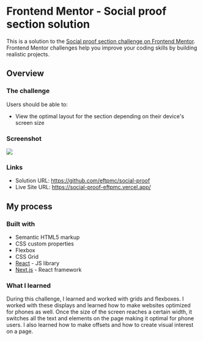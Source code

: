# Frontend Mentor - Social proof section solution

This is a solution to the [Social proof section challenge on Frontend Mentor](https://www.frontendmentor.io/challenges/social-proof-section-6e0qTv_bA). Frontend Mentor challenges help you improve your coding skills by building realistic projects. 

## Overview

### The challenge

Users should be able to:

- View the optimal layout for the section depending on their device's screen size

### Screenshot

![](./screenshot.jpg)

### Links

- Solution URL: https://github.com/eftpmc/social-proof
- Live Site URL: https://social-proof-eftpmc.vercel.app/

## My process

### Built with

- Semantic HTML5 markup
- CSS custom properties
- Flexbox
- CSS Grid
- [React](https://reactjs.org/) - JS library
- [Next.js](https://nextjs.org/) - React framework

### What I learned

During this challenge, I learned and worked with grids and flexboxes. I worked with these displays and learned how to make websites optimized for phones as well. Once the size of the screen reaches a certain width, it switches all the text and elements on the page making it optimal for phone users. I also learned how to make offsets and how to create visual interest on a page. 
